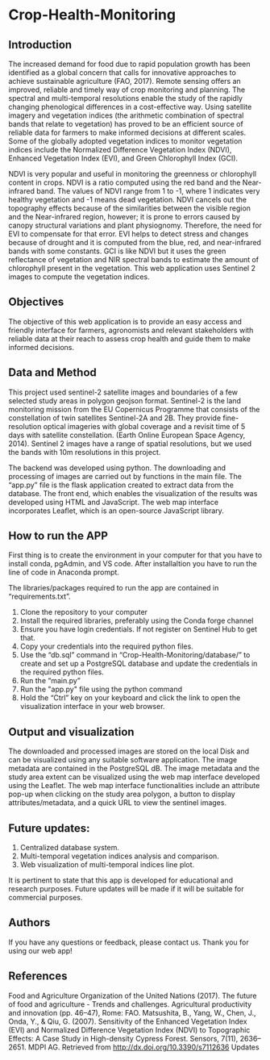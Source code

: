 # Crop-Health-Monitoring
## Introduction

The increased demand for food due to rapid population growth has been identified as a global concern that calls for innovative approaches to achieve sustainable agriculture (FAO, 2017). Remote sensing offers an improved, reliable and timely way of crop monitoring and planning. The spectral and multi-temporal resolutions enable the study of the rapidly changing phenological differences in a cost-effective way. Using satellite imagery and vegetation indices (the arithmetic combination of spectral bands that relate to vegetation) has proved to be an efficient source of reliable data for farmers to make informed decisions at different scales. Some of the globally adopted vegetation indices to monitor vegetation indices include the Normalized Difference Vegetation Index (NDVI), Enhanced Vegetation Index (EVI), and Green Chlorophyll Index (GCI).

NDVI is very popular and useful in monitoring the greenness or chlorophyll content in crops. NDVI is a ratio computed using the red band and the Near-infrared band. The values of NDVI range from 1 to -1, where 1 indicates very healthy vegetation and -1 means dead vegetation. NDVI cancels out the topography effects because of the similarities between the visible region and the Near-infrared region, however; it is prone to errors caused by canopy structural variations and plant physiognomy. Therefore, the need for EVI to compensate for that error. EVI helps to detect stress and changes because of drought and it is computed from the blue, red, and near-infrared bands with some constants. GCI is like NDVI but it uses the green reflectance of vegetation and NIR spectral bands to estimate the amount of chlorophyll present in the vegetation.
This web application uses Sentinel 2 images to compute the vegetation indices.

## Objectives

The objective of this web application is to provide an easy access and friendly interface for farmers, agronomists and relevant stakeholders with reliable data at their reach to assess crop health and guide them to make informed decisions.

## Data and Method

This project used sentinel-2 satellite images and boundaries of a few selected study areas in polygon geojson format. Sentinel-2 is the land monitoring mission from the EU Copernicus Programme that consists of the constellation of twin satellites Sentinel-2A and 2B. They provide fine-resolution optical imageries with global coverage and a revisit time of 5 days with satellite constellation. (Earth Online European Space Agency, 2014). Sentinel 2 images have a range of spatial resolutions, but we used the bands with 10m resolutions in this project. 

The backend was developed using python. The downloading and processing of images are carried out by functions in the main file. The “app.py” file is the flask application created to extract data from the database. The front end, which enables the visualization of the results was developed using HTML and JavaScript. The web map interface incorporates Leaflet, which is an open-source JavaScript library.

## How to run the APP
First thing is to create the environment in your computer for that you have to install conda, pgAdmin, and VS code. After installaltion you have to run the line of code in Anaconda prompt.

The libraries/packages required to run the app are contained in “requirements.txt”.  

1.	Clone the repository to your computer
2.	Install the required libraries, preferably using the Conda forge channel
3.	Ensure you have login credentials. If not register on Sentinel Hub to get that.
4.	Copy your credentials into the required python files.
5.	Use the “db.sql” command in “Crop-Health-Monitoring/database/” to create and set up a PostgreSQL database and update the credentials in the required python files.
6.	Run the “main.py” 
7.	Run the "app.py" file using the python command
8.	Hold the “Ctrl” key on your keyboard and click the link to open the visualization interface in your web browser.

## Output and visualization

The downloaded and processed images are stored on the local Disk and can be visualized using any suitable software application. The image metadata are contained in the PostgreSQL dB. The image metadata and the study area extent can be visualized using the web map interface developed using the Leaflet. The web map interface functionalities include an attribute pop-up when clicking on the study area polygon, a button to display attributes/metadata, and a quick URL to view the sentinel images. 
## Future updates:
1.	Centralized database system.
2.	Multi-temporal vegetation indices analysis and comparison.
3.	Web visualization of multi-temporal indices line plot. 

It is pertinent to state that this app is developed for educational and research purposes. Future updates will be made if it will be suitable for commercial purposes.

## Authors

If you have any questions or feedback, please contact us. Thank you for using our web app!


## References
Food and Agriculture Organization of the United Nations (2017). The future of food and agriculture - Trends and challenges. Agricultural productivity and innovation (pp. 46–47), Rome: FAO.
Matsushita, B., Yang, W., Chen, J., Onda, Y., & Qiu, G. (2007). Sensitivity of the Enhanced Vegetation Index (EVI) and Normalized Difference Vegetation Index (NDVI) to Topographic Effects: A Case Study in High-density Cypress Forest. Sensors, 7(11), 2636–2651. MDPI AG. Retrieved from http://dx.doi.org/10.3390/s7112636
Updates
